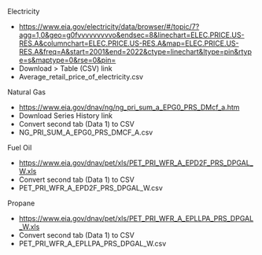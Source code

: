 Electricity
* https://www.eia.gov/electricity/data/browser/#/topic/7?agg=1,0&geo=g0fvvvvvvvvvo&endsec=8&linechart=ELEC.PRICE.US-RES.A&columnchart=ELEC.PRICE.US-RES.A&map=ELEC.PRICE.US-RES.A&freq=A&start=2001&end=2022&ctype=linechart&ltype=pin&rtype=s&maptype=0&rse=0&pin=
* Download > Table (CSV) link
* Average_retail_price_of_electricity.csv

Natural Gas
* https://www.eia.gov/dnav/ng/ng_pri_sum_a_EPG0_PRS_DMcf_a.htm
* Download Series History link
* Convert second tab (Data 1) to CSV
* NG_PRI_SUM_A_EPG0_PRS_DMCF_A.csv

Fuel Oil
* https://www.eia.gov/dnav/pet/xls/PET_PRI_WFR_A_EPD2F_PRS_DPGAL_W.xls
* Convert second tab (Data 1) to CSV
* PET_PRI_WFR_A_EPD2F_PRS_DPGAL_W.csv

Propane
* https://www.eia.gov/dnav/pet/xls/PET_PRI_WFR_A_EPLLPA_PRS_DPGAL_W.xls
* Convert second tab (Data 1) to CSV
* PET_PRI_WFR_A_EPLLPA_PRS_DPGAL_W.csv

